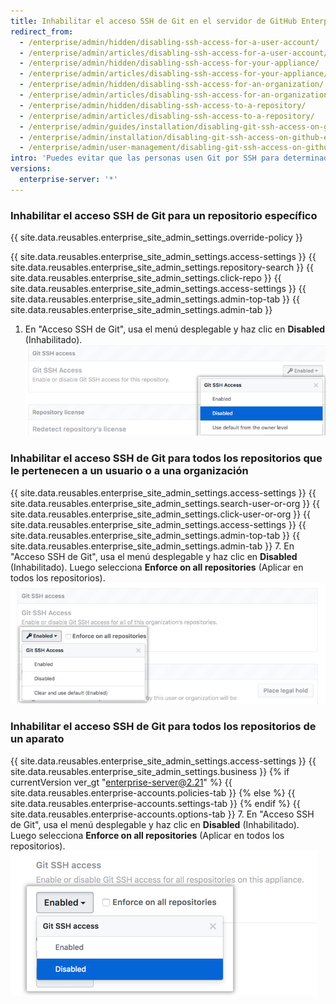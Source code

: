 ```yaml
---
title: Inhabilitar el acceso SSH de Git en el servidor de GitHub Enterprise
redirect_from:
  - /enterprise/admin/hidden/disabling-ssh-access-for-a-user-account/
  - /enterprise/admin/articles/disabling-ssh-access-for-a-user-account/
  - /enterprise/admin/hidden/disabling-ssh-access-for-your-appliance/
  - /enterprise/admin/articles/disabling-ssh-access-for-your-appliance/
  - /enterprise/admin/hidden/disabling-ssh-access-for-an-organization/
  - /enterprise/admin/articles/disabling-ssh-access-for-an-organization/
  - /enterprise/admin/hidden/disabling-ssh-access-to-a-repository/
  - /enterprise/admin/articles/disabling-ssh-access-to-a-repository/
  - /enterprise/admin/guides/installation/disabling-git-ssh-access-on-github-enterprise/
  - /enterprise/admin/installation/disabling-git-ssh-access-on-github-enterprise-server
  - /enterprise/admin/user-management/disabling-git-ssh-access-on-github-enterprise-server
intro: 'Puedes evitar que las personas usen Git por SSH para determinados repositorios o para todos ellos en {{ site.data.variables.product.product_location_enterprise }}.'
versions:
  enterprise-server: '*'
---
```


### Inhabilitar el acceso SSH de Git para un repositorio específico

{{ site.data.reusables.enterprise_site_admin_settings.override-policy }}

{{ site.data.reusables.enterprise_site_admin_settings.access-settings }}
{{ site.data.reusables.enterprise_site_admin_settings.repository-search }}
{{ site.data.reusables.enterprise_site_admin_settings.click-repo }}
{{ site.data.reusables.enterprise_site_admin_settings.access-settings }}
{{ site.data.reusables.enterprise_site_admin_settings.admin-top-tab }}
{{ site.data.reusables.enterprise_site_admin_settings.admin-tab }}
1. En "Acceso SSH de Git", usa el menú desplegable y haz clic en **Disabled** (Inhabilitado). ![Menú desplegable del acceso SSH de Git con la opción de inhabilitación seleccionada](/assets/images/enterprise/site-admin-settings/git-ssh-access-repository-setting.png)

### Inhabilitar el acceso SSH de Git para todos los repositorios que le pertenecen a un usuario o a una organización

{{ site.data.reusables.enterprise_site_admin_settings.access-settings }}
{{ site.data.reusables.enterprise_site_admin_settings.search-user-or-org }}
{{ site.data.reusables.enterprise_site_admin_settings.click-user-or-org }}
{{ site.data.reusables.enterprise_site_admin_settings.access-settings }}
{{ site.data.reusables.enterprise_site_admin_settings.admin-top-tab }}
{{ site.data.reusables.enterprise_site_admin_settings.admin-tab }}
7. En "Acceso SSH de Git", usa el menú desplegable y haz clic en **Disabled** (Inhabilitado). Luego selecciona **Enforce on all repositories** (Aplicar en todos los repositorios). ![Menú desplegable del acceso SSH de Git con la opción de inhabilitación seleccionada](/assets/images/enterprise/site-admin-settings/git-ssh-access-organization-setting.png)

### Inhabilitar el acceso SSH de Git para todos los repositorios de un aparato

{{ site.data.reusables.enterprise_site_admin_settings.access-settings }}
{{ site.data.reusables.enterprise_site_admin_settings.business }}
{% if currentVersion ver_gt "enterprise-server@2.21" %}
{{ site.data.reusables.enterprise-accounts.policies-tab }}
{% else %}
{{ site.data.reusables.enterprise-accounts.settings-tab }}
{% endif %}
{{ site.data.reusables.enterprise-accounts.options-tab }}
7. En "Acceso SSH de Git", usa el menú desplegable y haz clic en **Disabled** (Inhabilitado). Luego selecciona **Enforce on all repositories** (Aplicar en todos los repositorios). ![Menú desplegable del acceso SSH de Git con la opción de inhabilitación seleccionada](/assets/images/enterprise/site-admin-settings/git-ssh-access-appliance-setting.png)
